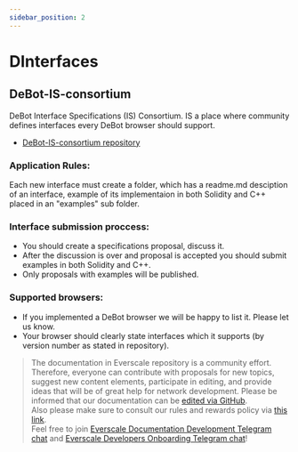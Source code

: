 ```yaml
---
sidebar_position: 2
---
```



# DInterfaces

## DeBot-IS-consortium

DeBot Interface Specifications (IS) Consortium. IS a place where community defines interfaces every DeBot browser should support.

- [DeBot-IS-consortium repository](https://github.com/tonlabs/DeBot-IS-consortium)

### Application Rules:

Each new interface must create a folder, which has a readme.md desciption of an interface, example of its implementaion in both Solidity and C++ placed in an "examples" sub folder.

### Interface submission proccess:

- You should create a specifications proposal, discuss it.
- After the discussion is over and proposal is accepted you should submit examples in both Solidity and C++.
- Only proposals with examples will be published.

### Supported browsers:

- If you implemented a DeBot browser we will be happy to list it. Please let us know.
- Your browser should clearly state interfaces which it supports (by version number as stated in repository).

>  The documentation in Everscale repository is a community effort. Therefore, everyone can contribute with proposals for new topics, suggest new content elements, participate in editing, and provide ideas that will be of great help for network development.
Please be informed that our documentation can be [edited via GitHub](https://github.com/everscale-org/docs/issues).  
  Also please make sure to consult our rules and rewards policy via [this link](https://docs.everscale.network/contribute/hot-streams/documentations).  
  Feel free to join [Everscale Documentation Development Telegram chat](https://t.me/+C2IpQXWZtCwxYzEy) and [Everscale Developers Onboarding Telegram chat](https://t.me/+Vca1Gs6uPzIyNWVi)!